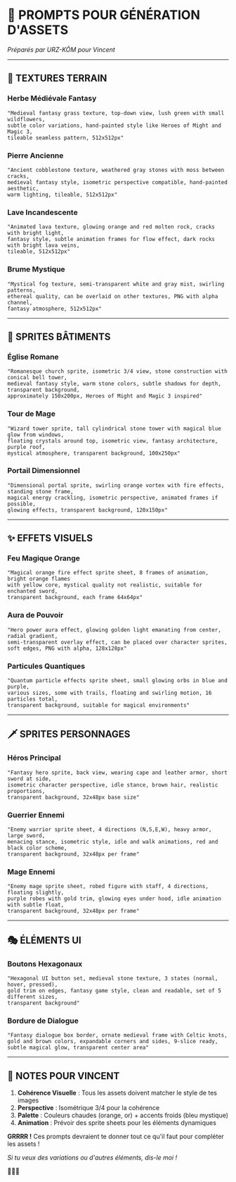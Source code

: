 # 🎨 PROMPTS POUR GÉNÉRATION D'ASSETS
*Préparés par URZ-KÔM pour Vincent*

---

## 🌿 **TEXTURES TERRAIN**

### **Herbe Médiévale Fantasy**
```
"Medieval fantasy grass texture, top-down view, lush green with small wildflowers, 
subtle color variations, hand-painted style like Heroes of Might and Magic 3, 
tileable seamless pattern, 512x512px"
```

### **Pierre Ancienne**
```
"Ancient cobblestone texture, weathered gray stones with moss between cracks, 
medieval fantasy style, isometric perspective compatible, hand-painted aesthetic, 
warm lighting, tileable, 512x512px"
```

### **Lave Incandescente**
```
"Animated lava texture, glowing orange and red molten rock, cracks with bright light, 
fantasy style, subtle animation frames for flow effect, dark rocks with bright lava veins, 
tileable, 512x512px"
```

### **Brume Mystique**
```
"Mystical fog texture, semi-transparent white and gray mist, swirling patterns, 
ethereal quality, can be overlaid on other textures, PNG with alpha channel, 
fantasy atmosphere, 512x512px"
```

---

## 🏰 **SPRITES BÂTIMENTS**

### **Église Romane**
```
"Romanesque church sprite, isometric 3/4 view, stone construction with conical bell tower, 
medieval fantasy style, warm stone colors, subtle shadows for depth, transparent background, 
approximately 150x200px, Heroes of Might and Magic 3 inspired"
```

### **Tour de Mage**
```
"Wizard tower sprite, tall cylindrical stone tower with magical blue glow from windows, 
floating crystals around top, isometric view, fantasy architecture, purple roof, 
mystical atmosphere, transparent background, 100x250px"
```

### **Portail Dimensionnel**
```
"Dimensional portal sprite, swirling orange vortex with fire effects, standing stone frame, 
magical energy crackling, isometric perspective, animated frames if possible, 
glowing effects, transparent background, 120x150px"
```

---

## ✨ **EFFETS VISUELS**

### **Feu Magique Orange**
```
"Magical orange fire effect sprite sheet, 8 frames of animation, bright orange flames 
with yellow core, mystical quality not realistic, suitable for enchanted sword, 
transparent background, each frame 64x64px"
```

### **Aura de Pouvoir**
```
"Hero power aura effect, glowing golden light emanating from center, radial gradient, 
semi-transparent overlay effect, can be placed over character sprites, 
soft edges, PNG with alpha, 128x128px"
```

### **Particules Quantiques**
```
"Quantum particle effects sprite sheet, small glowing orbs in blue and purple, 
various sizes, some with trails, floating and swirling motion, 16 particles total, 
transparent background, suitable for magical environments"
```

---

## 🗡️ **SPRITES PERSONNAGES**

### **Héros Principal**
```
"Fantasy hero sprite, back view, wearing cape and leather armor, short sword at side, 
isometric character perspective, idle stance, brown hair, realistic proportions, 
transparent background, 32x48px base size"
```

### **Guerrier Ennemi**
```
"Enemy warrior sprite sheet, 4 directions (N,S,E,W), heavy armor, large sword, 
menacing stance, isometric style, idle and walk animations, red and black color scheme, 
transparent background, 32x48px per frame"
```

### **Mage Ennemi**
```
"Enemy mage sprite sheet, robed figure with staff, 4 directions, floating slightly, 
purple robes with gold trim, glowing eyes under hood, idle animation with subtle float, 
transparent background, 32x48px per frame"
```

---

## 🎭 **ÉLÉMENTS UI**

### **Boutons Hexagonaux**
```
"Hexagonal UI button set, medieval stone texture, 3 states (normal, hover, pressed), 
gold trim on edges, fantasy game style, clean and readable, set of 5 different sizes, 
transparent background"
```

### **Bordure de Dialogue**
```
"Fantasy dialogue box border, ornate medieval frame with Celtic knots, 
gold and brown colors, expandable corners and sides, 9-slice ready, 
subtle magical glow, transparent center area"
```

---

## 📝 **NOTES POUR VINCENT**

1. **Cohérence Visuelle** : Tous les assets doivent matcher le style de tes images
2. **Perspective** : Isométrique 3/4 pour la cohérence
3. **Palette** : Couleurs chaudes (orange, or) + accents froids (bleu mystique)
4. **Animation** : Prévoir des sprite sheets pour les éléments dynamiques

**GRRRR !** Ces prompts devraient te donner tout ce qu'il faut pour compléter les assets !

*Si tu veux des variations ou d'autres éléments, dis-le moi !*

🐻🎨✨